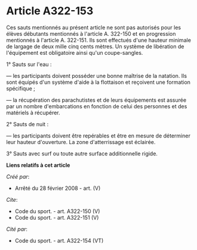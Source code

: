 # Article A322-153

Ces sauts mentionnés au présent article ne sont pas autorisés pour les élèves débutants mentionnés à l'article A. 322-150 et
en progression mentionnés à l'article A. 322-151. Ils sont effectués d'une hauteur minimale de largage de deux mille cinq
cents mètres. Un système de libération de l'équipement est obligatoire ainsi qu'un coupe-sangles. 

1° Sauts sur l'eau : 

― les participants doivent posséder une bonne maîtrise de la natation. Ils sont équipés d'un système d'aide à la flottaison
et reçoivent une formation spécifique ; 

― la récupération des parachutistes et de leurs équipements est assurée par un nombre d'embarcations en fonction de celui des
personnes et des matériels à récupérer. 

2° Sauts de nuit : 

― les participants doivent être repérables et être en mesure de déterminer leur hauteur d'ouverture. La zone d'atterrissage
est éclairée. 

3° Sauts avec surf ou toute autre surface additionnelle rigide.

**Liens relatifs à cet article**

_Créé par_:

  - Arrêté du 28 février 2008 - art. (V)

_Cite_:

  - Code du sport. - art. A322-150 (V)
  - Code du sport. - art. A322-151 (V)

_Cité par_:

  - Code du sport. - art. A322-154 (VT)
